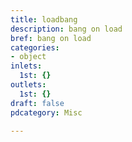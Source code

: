 ```yaml
---
title: loadbang
description: bang on load
bref: bang on load
categories:
- object
inlets:
  1st: {}
outlets:
  1st: {}
draft: false
pdcategory: Misc

---
```


